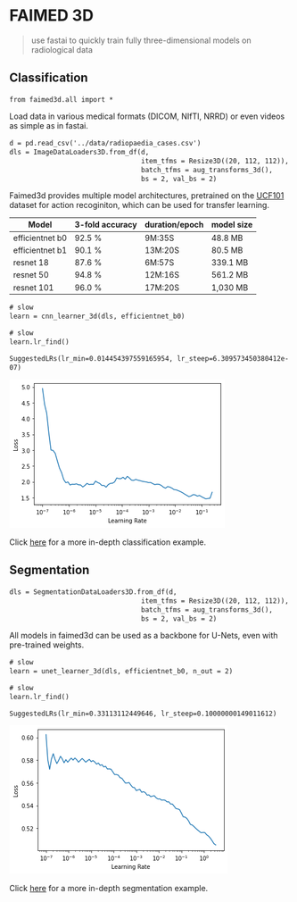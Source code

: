# FAIMED 3D
> use fastai to quickly train fully three-dimensional models on radiological data


## Classification

```
from faimed3d.all import *
```

Load data in various medical formats (DICOM, NIfTI, NRRD) or even videos as simple as in fastai.

```
d = pd.read_csv('../data/radiopaedia_cases.csv')
dls = ImageDataLoaders3D.from_df(d,
                                 item_tfms = Resize3D((20, 112, 112)),
                                 batch_tfms = aug_transforms_3d(), 
                                 bs = 2, val_bs = 2)
```

Faimed3d provides multiple model architectures, pretrained on the [UCF101](https://paperswithcode.com/sota/action-recognition-in-videos-on-ucf101) dataset for action recoginiton, which can be used for transfer learning. 

| Model           | 3-fold accuracy | duration/epoch |   model size     |
|-----------------|-----------------|----------------|------------------|
| efficientnet b0 | 92.5 %          | 9M:35S         | 48.8 MB          |
| efficientnet b1 | 90.1 %          | 13M:20S        | 80.5 MB          |
| resnet 18       | 87.6 %          | 6M:57S         | 339.1 MB         |
| resnet 50       | 94.8 %          | 12M:16S        | 561.2 MB         |
| resnet 101      | 96.0 %          | 17M:20S        | 1,030 MB         |

```
# slow
learn = cnn_learner_3d(dls, efficientnet_b0) 
```

```
# slow
learn.lr_find()
```








    SuggestedLRs(lr_min=0.014454397559165954, lr_steep=6.309573450380412e-07)




![png](docs/images/output_6_2.png)


Click [here](../examples/3d_classification.md) for a more in-depth classification example. 

## Segmentation

```
dls = SegmentationDataLoaders3D.from_df(d,
                                 item_tfms = Resize3D((20, 112, 112)),
                                 batch_tfms = aug_transforms_3d(), 
                                 bs = 2, val_bs = 2)
```

All models in faimed3d can be used as a backbone for U-Nets, even with pre-trained weights. 

```
# slow
learn = unet_learner_3d(dls, efficientnet_b0, n_out = 2) 
```

```
# slow 
learn.lr_find()
```








    SuggestedLRs(lr_min=0.33113112449646, lr_steep=0.10000000149011612)




![png](docs/images/output_12_2.png)


Click [here](../examples/3d_segmentation.md) for a more in-depth segmentation example. 
